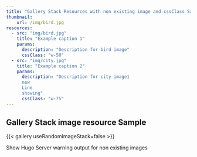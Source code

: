 ```yaml
---
title: "Gallery Stack Resources with non existing image and cssClass Sample"
thumbnail:
    url: /img/bird.jpg
resources:
  - src: "img/bird.jpg"
    title: "Example caption 1"
    params:
      description: "Description for bird image"
      cssClass: "w-50"
  - src: "img/city.jpg"
    title: "Example caption 2"
    params:
      description: "Description for city image1
      new
      Line
      showing"
      cssClass: "w-75"
---
```


## Gallery Stack image resource Sample

{{< gallery useRandomImageStack=false >}}

Show Hugo Server warning output for non existing images
